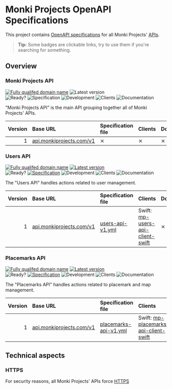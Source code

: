 # Monki Projects OpenAPI Specifications

This project contains [OpenAPI specifications](https://swagger.io/specification/)
for all Monki Projects' [APIs](https://en.wikipedia.org/wiki/API).

> **Tip:** Some badges are clickable links, try to use them if you're searching for something.

## Overview

### Monki Projects API

[![Fully qualifed domain name](https://img.shields.io/badge/base-api.monkiprojects.com-informational)](https://api.monkiprojects.com)
![Latest version](https://img.shields.io/badge/latest-x.x.x-inactive)  
![Ready?](https://img.shields.io/badge/ready%3F-NO-critical)
![Specification](https://img.shields.io/badge/specification-TODO-critical)
![Development](https://img.shields.io/badge/development-TODO-critical)
![Clients](https://img.shields.io/badge/clients-TODO-critical)
![Documentation](https://img.shields.io/badge/documentation-TODO-critical)

"Monki Projects API" is the main API grouping together all of Monki Projects' APIs.

| Version | Base URL | Specification file | Clients | Documentation |
| ------: | :------- | :----------------- | :----- | :------------ |
| 1       | [api.monkiprojects.com/v1](https://api.monkiprojects.com/v1) | ⨯ | ⨯ | ⨯ |

### Users API

[![Fully qualifed domain name](https://img.shields.io/badge/base-api.monkiprojects.com-informational)](https://api.monkiprojects.com)
[![Latest version](https://img.shields.io/badge/latest-1.0.0-informational)](https://api.monkiprojects.com/v1)  
![Ready?](https://img.shields.io/badge/ready%3F-YES-success)
[![Specification](https://img.shields.io/badge/specification-Almost_Ready-important)](./users-api-v1.yml)
![Development](https://img.shields.io/badge/development-Up_To_Date-success)
![Clients](https://img.shields.io/badge/clients-Up_To_Date-success)
![Documentation](https://img.shields.io/badge/documentation-TODO-critical)

The "Users API" handles actions related to user management.

| Version | Base URL | Specification file | Clients | Documentation |
| ------: | :------- | :----------------- | :----- | :------------ |
| 1       | [api.monkiprojects.com/v1](https://api.monkiprojects.com/v1) | [users-api-v1.yml](./users-api-v1.yml) | Swift: [mp-users-api-client-swift](https://github.com/MonkiProjects/mp-users-api-client-swift) | ⨯ |

### Placemarks API

[![Fully qualifed domain name](https://img.shields.io/badge/base-api.monkiprojects.com-informational)](https://api.monkiprojects.com)
[![Latest version](https://img.shields.io/badge/latest-1.0.0-informational)](https://api.monkiprojects.com/v1)  
![Ready?](https://img.shields.io/badge/ready%3F-NO-critical)
[![Specification](https://img.shields.io/badge/specification-Almost_Ready-important)](./placemarks-api-v1.yml)
![Development](https://img.shields.io/badge/development-Almost_Ready-important)
![Clients](https://img.shields.io/badge/clients-Up_To_Date-success)
![Documentation](https://img.shields.io/badge/documentation-TODO-critical)

The "Placemarks API" handles actions related to placemark and map management.

| Version | Base URL | Specification file | Clients | Documentation |
| ------: | :------- | :----------------- | :----- | :------------ |
| 1       | [api.monkiprojects.com/v1](https://api.monkiprojects.com/v1) | [placemarks-api-v1.yml](./placemarks-api-v1.yml) | Swift: [mp-placemarks-api-client-swift](https://github.com/MonkiProjects/mp-placemarks-api-client-swift) | ⨯ |

## Technical aspects

### HTTPS

For security reasons, all Monki Projects' APIs force [HTTPS](https://en.wikipedia.org/wiki/HTTPS)
